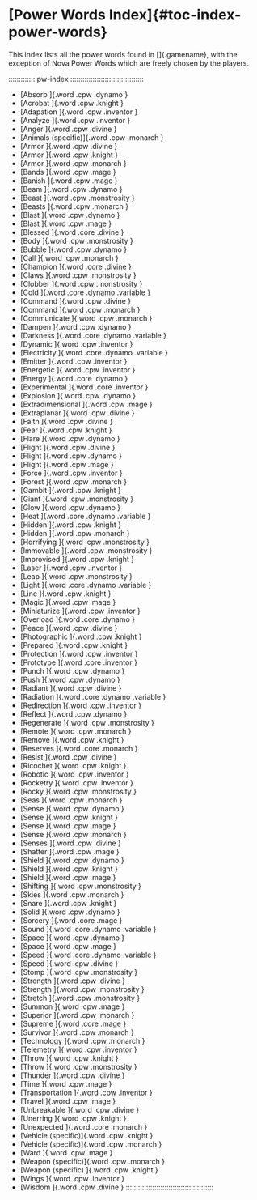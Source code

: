 # [Power Words Index]{#toc-index-power-words}

This index lists all the power words found in []{.gamename}, with the
exception of Nova Power Words which are freely chosen by the players.

::::::::::::: pw-index ::::::::::::::::::::::::::::::::::::
- [Absorb            ]{.word .cpw .dynamo            }
- [Acrobat           ]{.word .cpw .knight            }
- [Adapation         ]{.word .cpw .inventor          }
- [Analyze           ]{.word .cpw .inventor          }
- [Anger             ]{.word .cpw .divine            }
- [Animals (specific)]{.word .cpw .monarch           }
- [Armor             ]{.word .cpw .divine            }
- [Armor             ]{.word .cpw .knight            }
- [Armor             ]{.word .cpw .monarch           }
- [Bands             ]{.word .cpw .mage              }
- [Banish            ]{.word .cpw .mage              }
- [Beam              ]{.word .cpw .dynamo            }
- [Beast             ]{.word .cpw .monstrosity       }
- [Beasts            ]{.word .cpw .monarch           }
- [Blast             ]{.word .cpw .dynamo            }
- [Blast             ]{.word .cpw .mage              }
- [Blessed           ]{.word .core .divine           }
- [Body              ]{.word .cpw .monstrosity       }
- [Bubble            ]{.word .cpw .dynamo            }
- [Call              ]{.word .cpw .monarch           }
- [Champion          ]{.word .core .divine           }
- [Claws             ]{.word .cpw .monstrosity       }
- [Clobber           ]{.word .cpw .monstrosity       }
- [Cold              ]{.word .core .dynamo .variable }
- [Command           ]{.word .cpw .divine            }
- [Command           ]{.word .cpw .monarch           }
- [Communicate       ]{.word .cpw .monarch           }
- [Dampen            ]{.word .cpw .dynamo            }
- [Darkness          ]{.word .core .dynamo .variable }
- [Dynamic           ]{.word .cpw .inventor          }
- [Electricity       ]{.word .core .dynamo .variable }
- [Emitter           ]{.word .cpw .inventor          }
- [Energetic         ]{.word .cpw .inventor          }
- [Energy            ]{.word .core .dynamo           }
- [Experimental      ]{.word .core .inventor         }
- [Explosion         ]{.word .cpw .dynamo            }
- [Extradimensional  ]{.word .cpw .mage              }
- [Extraplanar       ]{.word .cpw .divine            }
- [Faith             ]{.word .cpw .divine            }
- [Fear              ]{.word .cpw .knight            }
- [Flare             ]{.word .cpw .dynamo            }
- [Flight            ]{.word .cpw .divine            }
- [Flight            ]{.word .cpw .dynamo            }
- [Flight            ]{.word .cpw .mage              }
- [Force             ]{.word .cpw .inventor          }
- [Forest            ]{.word .cpw .monarch           }
- [Gambit            ]{.word .cpw .knight            }
- [Giant             ]{.word .cpw .monstrosity       }
- [Glow              ]{.word .cpw .dynamo            }
- [Heat              ]{.word .core .dynamo .variable }
- [Hidden            ]{.word .cpw .knight            }
- [Hidden            ]{.word .cpw .monarch           }
- [Horrifying        ]{.word .cpw .monstrosity       }
- [Immovable         ]{.word .cpw .monstrosity       }
- [Improvised        ]{.word .cpw .knight            }
- [Laser             ]{.word .cpw .inventor          }
- [Leap              ]{.word .cpw .monstrosity       }
- [Light             ]{.word .core .dynamo .variable }
- [Line              ]{.word .cpw .knight            }
- [Magic             ]{.word .cpw .mage              }
- [Miniaturize       ]{.word .cpw .inventor          }
- [Overload          ]{.word .core .dynamo           }
- [Peace             ]{.word .cpw .divine            }
- [Photographic      ]{.word .cpw .knight            }
- [Prepared          ]{.word .cpw .knight            }
- [Protection        ]{.word .cpw .inventor          }
- [Prototype         ]{.word .core .inventor         }
- [Punch             ]{.word .cpw .dynamo            }
- [Push              ]{.word .cpw .dynamo            }
- [Radiant           ]{.word .cpw .divine            }
- [Radiation         ]{.word .core .dynamo .variable }
- [Redirection       ]{.word .cpw .inventor          }
- [Reflect           ]{.word .cpw .dynamo            }
- [Regenerate        ]{.word .cpw .monstrosity       }
- [Remote            ]{.word .cpw .monarch           }
- [Remove            ]{.word .cpw .knight            }
- [Reserves          ]{.word .core .monarch          }
- [Resist            ]{.word .cpw .divine            }
- [Ricochet          ]{.word .cpw .knight            }
- [Robotic           ]{.word .cpw .inventor          }
- [Rocketry          ]{.word .cpw .inventor          }
- [Rocky             ]{.word .cpw .monstrosity       }
- [Seas              ]{.word .cpw .monarch           }
- [Sense             ]{.word .cpw .dynamo            }
- [Sense             ]{.word .cpw .knight            }
- [Sense             ]{.word .cpw .mage              }
- [Sense             ]{.word .cpw .monarch           }
- [Senses            ]{.word .cpw .divine            }
- [Shatter           ]{.word .cpw .mage              }
- [Shield            ]{.word .cpw .dynamo            }
- [Shield            ]{.word .cpw .knight            }
- [Shield            ]{.word .cpw .mage              }
- [Shifting          ]{.word .cpw .monstrosity       }
- [Skies             ]{.word .cpw .monarch           }
- [Snare             ]{.word .cpw .knight            }
- [Solid             ]{.word .cpw .dynamo            }
- [Sorcery           ]{.word .core .mage             }
- [Sound             ]{.word .core .dynamo .variable }
- [Space             ]{.word .cpw .dynamo            }
- [Space             ]{.word .cpw .mage              }
- [Speed             ]{.word .core .dynamo .variable }
- [Speed             ]{.word .cpw .divine            }
- [Stomp             ]{.word .cpw .monstrosity       }
- [Strength          ]{.word .cpw .divine            }
- [Strength          ]{.word .cpw .monstrosity       }
- [Stretch           ]{.word .cpw .monstrosity       }
- [Summon            ]{.word .cpw .mage              }
- [Superior          ]{.word .cpw .monarch           }
- [Supreme           ]{.word .core .mage             }
- [Survivor          ]{.word .cpw .monarch           }
- [Technology        ]{.word .cpw .monarch           }
- [Telemetry         ]{.word .cpw .inventor          }
- [Throw             ]{.word .cpw .knight            }
- [Throw             ]{.word .cpw .monstrosity       }
- [Thunder           ]{.word .cpw .divine            }
- [Time              ]{.word .cpw .mage              }
- [Transportation    ]{.word .cpw .inventor          }
- [Travel            ]{.word .cpw .mage              }
- [Unbreakable       ]{.word .cpw .divine            }
- [Unerring          ]{.word .cpw .knight            }
- [Unexpected        ]{.word .core .monarch          }
- [Vehicle (specific)]{.word .cpw .knight            }
- [Vehicle (specific)]{.word .cpw .monarch           }
- [Ward              ]{.word .cpw .mage              }
- [Weapon  (specific)]{.word .cpw .monarch           }
- [Weapon (specific) ]{.word .cpw .knight            }
- [Wings             ]{.word .cpw .inventor          }
- [Wisdom            ]{.word .cpw .divine            }
:::::::::::::::::::::::::::::::::::::::::::
